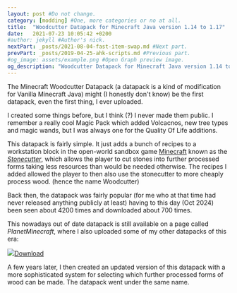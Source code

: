 ```yaml
---
layout: post #Do not change.
category: [modding] #One, more categories or no at all.
title:  "Woodcutter Datapack for Minecraft Java version 1.14 to 1.17"
date:   2021-07-23 10:05:42 +0200
#author: jekyll #Author's nick.
nextPart: _posts/2021-08-04-fast-item-swap.md #Next part.
prevPart: _posts/2019-04-25-ahk-scripts.md #Previous part.
#og_image: assets/example.png #Open Graph preview image.
og_description: "Woodcutter Datapack for Minecraft Java version 1.14 to 1.17." #Open Graph description.
---
```


The Minecraft Woodcutter Datapack (a datapack is a kind of modification for Vanilla Minecraft Java) might (I honestly don't know) be the first datapack, even the first thing, I ever uploaded.

I created some things before, but I think (?) I never made them public. I remember a really cool Magic Pack which added Volcacnos, new tree types and magic wands, but I was always one for the Quality Of Life additions.  

This datapack is fairly simple. It just adds a bunch of recipes to a workstation block in the open-world sandbox game [Minecraft](https://minecraft.com) known as the [*Stonecutter*](https://minecraft.wiki/w/Stonecutter), which allows the player to cut stones into further processed forms taking less resources than would be needed otherwise. The recipes I added allowed the player to then also use the stonecutter to more cheaply process wood. (hence the name Woodcutter)

Back then, the datapack was fairly popular (for me who at that time had never released anything publicly at least) having to this day (Oct 2024) been seen about 4200 times and downloaded about 700 times.

This nowadays out of date datapack is still available on a page called *PlanetMinecraft*, where I also uploaded some of my other datapacks of this era:

<div class='sx-button'>
  <a href='https://www.planetminecraft.com/data-pack/woodcutter-stonecutter-cuts-wood/' class='sx-button__content red'>
    <img src='/assets/img/icons/down_arrow.svg'/>Download
  </a>
</div>


A few years later, I then created an updated version of this datapack with a more sophisticated system for selecting which further processed forms of wood can be made. The datapack went under the same name.